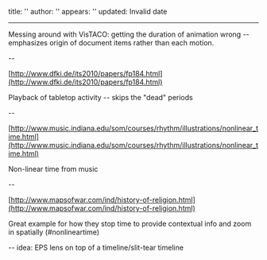 title: ''
author: ''
appears: ''
updated: Invalid date

---

Messing around with VisTACO: getting the duration of animation wrong -- emphasizes origin of document items rather than each motion.

--

[http://www.dfki.de/its2010/papers/fp184.html](http://www.dfki.de/its2010/papers/fp184.html)

Playback of tabletop activity -- skips the "dead" periods

--

[http://www.music.indiana.edu/som/courses/rhythm/illustrations/nonlinear_time.html](http://www.music.indiana.edu/som/courses/rhythm/illustrations/nonlinear_time.html)

Non-linear time from music

--

[http://www.mapsofwar.com/ind/history-of-religion.html](http://www.mapsofwar.com/ind/history-of-religion.html)

Great example for how they stop time to provide contextual info and zoom in spatially (#nonlineartime)

-- idea: EPS lens on top of a timeline/slit-tear timeline

